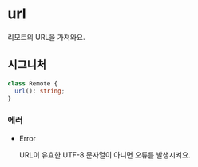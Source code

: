 # url

리모트의 URL을 가져와요.

## 시그니처

```ts
class Remote {
  url(): string;
}
```

### 에러

<ul class="param-ul">
  <li class="param-li param-li-root">
    <span class="param-type">Error</span>
    <br>
    <p class="param-description">URL이 유효한 UTF-8 문자열이 아니면 오류를 발생시켜요.</p>
  </li>
</ul>